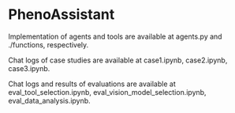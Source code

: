 # PhenoAssistant
Implementation of agents and tools are available at agents.py and ./functions, respectively.

Chat logs of case studies are available at case1.ipynb, case2.ipynb, case3.ipynb.

Chat logs and results of evaluations are available at eval_tool_selection.ipynb, eval_vision_model_selection.ipynb, eval_data_analysis.ipynb.
